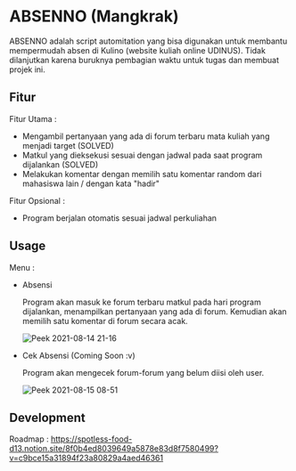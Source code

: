 # ABSENNO (Mangkrak)

ABSENNO adalah script automitation yang bisa digunakan untuk membantu mempermudah absen di Kulino (website kuliah online UDINUS). Tidak dilanjutkan karena buruknya pembagian waktu untuk tugas dan membuat projek ini. 

## Fitur

Fitur Utama : 
* Mengambil pertanyaan yang ada di forum terbaru mata kuliah yang menjadi target (SOLVED)
* Matkul yang dieksekusi sesuai dengan jadwal pada saat program dijalankan (SOLVED)
* Melakukan komentar dengan memilih satu komentar random dari mahasiswa lain / dengan kata "hadir"

Fitur Opsional :

* Program berjalan otomatis sesuai jadwal perkuliahan


## Usage

Menu :

* Absensi

    Program akan masuk ke forum terbaru matkul pada hari program dijalankan, menampilkan pertanyaan yang ada di forum. Kemudian akan memilih satu komentar di forum secara acak.

    ![Peek 2021-08-14 21-16](https://user-images.githubusercontent.com/76572359/129449518-854dc354-85da-4132-a291-4398de7e4ac2.gif)


* Cek Absensi (Coming Soon :v)

    Program akan mengecek forum-forum yang belum diisi oleh user.
    
    ![Peek 2021-08-15 08-51](https://user-images.githubusercontent.com/76572359/129464462-1c4a1f68-2c56-4993-809b-64d6eda9e349.gif)


## Development
Roadmap : 
https://spotless-food-d13.notion.site/8f0b4ed8039649a5878e83d8f7580499?v=c9bce15a31894f23a80829a4aed46361
